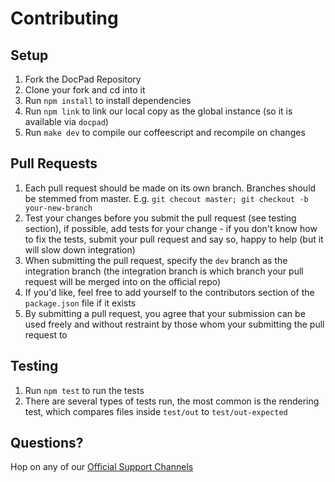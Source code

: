 # Contributing

## Setup

1. Fork the DocPad Repository
1. Clone your fork and cd into it
1. Run `npm install` to install dependencies
1. Run `npm link` to link our local copy as the global instance (so it is available via `docpad`)
1. Run `make dev` to compile our coffeescript and recompile on changes

## Pull Requests

1. Each pull request should be made on its own branch. Branches should be stemmed from master. E.g. `git checout master; git checkout -b your-new-branch`
1. Test your changes before you submit the pull request (see testing section), if possible, add tests for your change - if you don't know how to fix the tests, submit your pull request and say so, happy to help (but it will slow down integration)
1. When submitting the pull request, specify the `dev` branch as the integration branch (the integration branch is which branch your pull request will be merged into on the official repo)
1. If you'd like, feel free to add yourself to the contributors section of the `package.json` file if it exists
1. By submitting a pull request, you agree that your submission can be used freely and without restraint by those whom your submitting the pull request to

## Testing

1. Run `npm test` to run the tests
1. There are several types of tests run, the most common is the rendering test, which compares files inside `test/out` to `test/out-expected`

## Questions?

Hop on any of our [Official Support Channels](http://bevry.me/support)
